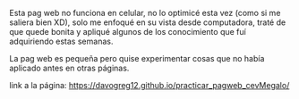 Esta pag web no funciona en celular, no lo optimicé esta vez (como si me saliera bien XD), solo me enfoqué en su vista desde computadora, traté de que quede bonita y apliqué algunos de los conocimiento que fuí adquiriendo estas semanas.

La pag web es pequeña pero quise experimentar cosas que no había aplicado antes en otras páginas.

link a la página: https://davogreg12.github.io/practicar_pagweb_cevMegalo/
